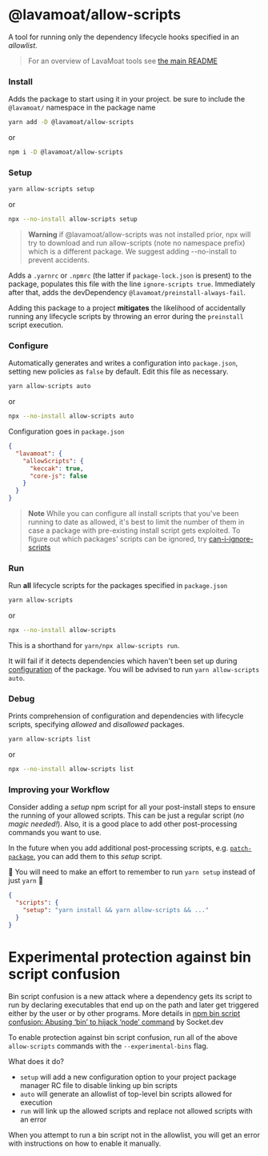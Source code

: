 # @lavamoat/allow-scripts

A tool for running only the dependency lifecycle hooks specified in an _allowlist_.

> For an overview of LavaMoat tools see [the main README](https://github.com/LavaMoat/LavaMoat/tree/main/README.md)

### Install

Adds the package to start using it in your project. be sure to include the `@lavamoat/` namespace in the package name

```sh
yarn add -D @lavamoat/allow-scripts
```

or

```sh
npm i -D @lavamoat/allow-scripts
```

### Setup

```sh
yarn allow-scripts setup
```

or

```sh
npx --no-install allow-scripts setup
```

> **Warning** if @lavamoat/allow-scripts was not installed prior, npx will try to download and run allow-scripts (note no namespace prefix) which is a different package. We suggest adding --no-install to prevent accidents.

Adds a `.yarnrc` or `.npmrc` (the latter if `package-lock.json` is present) to the package, populates this file with the line `ignore-scripts true`. Immediately after that, adds the devDependency `@lavamoat/preinstall-always-fail`.

Adding this package to a project **mitigates** the likelihood of accidentally running any lifecycle scripts by throwing an error during the `preinstall` script execution.

### Configure

Automatically generates and writes a configuration into `package.json`, setting new policies as `false` by default. Edit this file as necessary.

```sh
yarn allow-scripts auto
```

or

```sh
npx --no-install allow-scripts auto
```

Configuration goes in `package.json`

```json
{
  "lavamoat": {
    "allowScripts": {
      "keccak": true,
      "core-js": false
    }
  }
}
```

> **Note** While you can configure all install scripts that you've been running to date as allowed, it's best to limit the number of them in case a package with pre-existing install script gets exploited. To figure out which packages' scripts can be ignored, try [can-i-ignore-scripts](https://www.npmjs.com/package/can-i-ignore-scripts)

### Run

Run **all** lifecycle scripts for the packages specified in `package.json`

```sh
yarn allow-scripts
```

or

```sh
npx --no-install allow-scripts
```

This is a shorthand for `yarn/npx allow-scripts run`.

It will fail if it detects dependencies which haven't been set up during [configuration](#Configure) of the package. You will be advised to run `yarn allow-scripts auto`.

### Debug

Prints comprehension of configuration and dependencies with lifecycle scripts, specifying _allowed_ and _disallowed_ packages.

```sh
yarn allow-scripts list
```

or

```sh
npx --no-install allow-scripts list
```

### Improving your Workflow

Consider adding a _setup_ npm script for all your post-install steps to ensure the running of your allowed scripts. This can be just a regular script (_no magic needed!_). Also, it is a good place to add other post-processing commands you want to use.

In the future when you add additional post-processing scripts, e.g. [`patch-package`](https://www.npmjs.com/package/patch-package), you can add them to this _setup_ script.

:thought_balloon: You will need to make an effort to remember to run `yarn setup` instead of just `yarn` :lotus_position:

```json
{
  "scripts": {
    "setup": "yarn install && yarn allow-scripts && ..."
  }
}
```

# Experimental protection against bin script confusion

Bin script confusion is a new attack where a dependency gets its script to run by declaring executables that end up on the path and later get triggered either by the user or by other programs. More details in [npm bin script confusion: Abusing ‘bin’ to hijack ‘node’ command](https://socket.dev/blog/npm-bin-script-confusion) by Socket.dev

To enable protection against bin script confusion, run all of the above `allow-scripts` commands with the `--experimental-bins` flag.

What does it do?

- `setup` will add a new configuration option to your project package manager RC file to disable linking up bin scripts
- `auto` will generate an allowlist of top-level bin scripts allowed for execution
- `run` will link up the allowed scripts and replace not allowed scripts with an error

When you attempt to run a bin script not in the allowlist, you will get an error with instructions on how to enable it manually.
